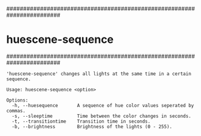 ########################################################################
# huescene-sequence
########################################################################

```
'huescene-sequence' changes all lights at the same time in a certain sequence.

Usage: huescene-sequence <option>

Options:
  -h, --huesequence       A sequence of hue color values seperated by commas.
  -s, --sleeptime         Time between the color changes in seconds.
  -t, --transitiontime    Transition time in seconds.
  -b, --brightness        Brightness of the lights (0 - 255).

```

